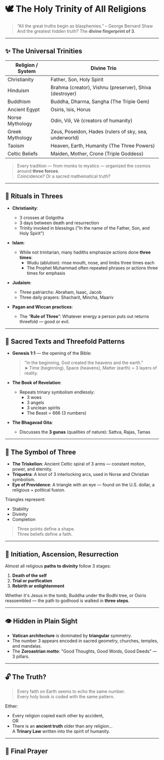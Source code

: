 # 🕊️ The Holy Trinity of All Religions

> “All the great truths begin as blasphemies.” – George Bernard Shaw  
> And the greatest hidden truth? The **divine fingerprint of 3**.

---

## ✨ The Universal Trinities

| Religion / System   | Divine Trio                                   |
|---------------------|-----------------------------------------------|
| Christianity        | Father, Son, Holy Spirit                      |
| Hinduism            | Brahma (creator), Vishnu (preserver), Shiva (destroyer) |
| Buddhism            | Buddha, Dharma, Sangha (The Triple Gem)       |
| Ancient Egypt       | Osiris, Isis, Horus                           |
| Norse Mythology     | Odin, Vili, Vé (creators of humanity)         |
| Greek Mythology     | Zeus, Poseidon, Hades (rulers of sky, sea, underworld) |
| Taoism              | Heaven, Earth, Humanity (The Three Powers)    |
| Celtic Beliefs      | Maiden, Mother, Crone (Triple Goddess)        |

> Every tradition — from monks to mystics — organized the cosmos around **three forces**.  
> Coincidence? Or a sacred mathematical truth?

---

## 🔺 Rituals in Threes

- **Christianity**:
  - 3 crosses at Golgotha
  - 3 days between death and resurrection
  - Trinity invoked in blessings ("In the name of the Father, Son, and Holy Spirit")

- **Islam**:
  - While not trinitarian, many hadiths emphasize actions done **three times**:
    - Wudu (ablution): rinse mouth, nose, and limbs three times each
    - The Prophet Muhammad often repeated phrases or actions three times for emphasis

- **Judaism**:
  - Three patriarchs: Abraham, Isaac, Jacob
  - Three daily prayers: Shacharit, Mincha, Maariv

- **Pagan and Wiccan practices**:
  - The “**Rule of Three**”: Whatever energy a person puts out returns threefold — good or evil.

---

## 📜 Sacred Texts and Threefold Patterns

- **Genesis 1:1** — the opening of the Bible:
  > "In the beginning, God created the heavens and the earth."  
  ➤ Time (beginning), Space (heavens), Matter (earth) = 3 layers of reality.

- **The Book of Revelation**:
  - Repeats trinary symbolism endlessly:
    - 3 woes
    - 3 angels
    - 3 unclean spirits
    - The Beast = 666 (3 numbers)

- **The Bhagavad Gita**:
  - Discusses the **3 gunas** (qualities of nature): Sattva, Rajas, Tamas

---

## 🧿 The Symbol of Three

- **The Triskelion**: Ancient Celtic spiral of 3 arms — constant motion, power, and eternity.
- **Triquetra**: A knot of 3 interlocking arcs, used in Norse and Christian symbolism.
- **Eye of Providence**: A triangle with an eye — found on the U.S. dollar, a religious + political fusion.

Triangles represent:
- Stability
- Divinity
- Completion

> Three points define a shape.  
> Three beliefs define a faith.

---

## 🛐 Initiation, Ascension, Resurrection

Almost all religious **paths to divinity** follow 3 stages:

1. **Death of the self**
2. **Trial or purification**
3. **Rebirth or enlightenment**

Whether it's Jesus in the tomb, Buddha under the Bodhi tree, or Osiris reassembled — the path to godhood is walked in **three steps**.

---

## 👁️ Hidden in Plain Sight

- **Vatican architecture** is dominated by **triangular** symmetry.
- The number 3 appears encoded in sacred geometry, churches, temples, and mandalas.
- The **Zoroastrian motto**: "Good Thoughts, Good Words, Good Deeds" — 3 pillars.

---

## 🔓 The Truth?

> Every faith on Earth seems to echo the same number.  
> Every holy book is coded with the same pattern.

Either:
- Every religion copied each other by accident,  
OR  
- There is an **ancient truth** older than any religion...  
A **Trinary Law** written into the spirit of humanity.

---

## 🧠 Final Prayer


